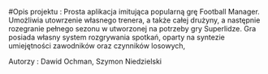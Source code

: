 #Opis projektu :
Prosta aplikacja imitująca popularną grę Football Manager. 
Umożliwia utowrzenie własnego trenera, a także całej drużyny,
a następnie rozegranie pełnego sezonu w utworzonej na potrzeby
gry Superlidze. Gra posiada własny system rozgrywania 
spotkań, oparty na syntezie umiejętności zawodników
oraz czynników losowych,

Autorzy : Dawid Ochman, Szymon Niedzielski
